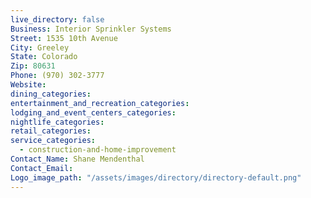 ```yaml
---
live_directory: false
Business: Interior Sprinkler Systems
Street: 1535 10th Avenue
City: Greeley
State: Colorado
Zip: 80631
Phone: (970) 302-3777
Website:
dining_categories:
entertainment_and_recreation_categories:
lodging_and_event_centers_categories:
nightlife_categories:
retail_categories:
service_categories:
  - construction-and-home-improvement
Contact_Name: Shane Mendenthal
Contact_Email:
Logo_image_path: "/assets/images/directory/directory-default.png"
---
```



